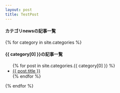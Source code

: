 ```yaml
---
layout: post
title: TestPost
---
```


<h4>カテゴリnewsの記事一覧</h4>
{% for category in  site.categories %}
  <h4>{{ category[0] }}の記事一覧</h4>
  <ul>
  {% for post in site.categories.{{ category[0] }} %}
    <li><a href="{{ post.url }}">{{ post.title }}</a></li>
  {% endfor %}
  </ul>
{% endfor %}
